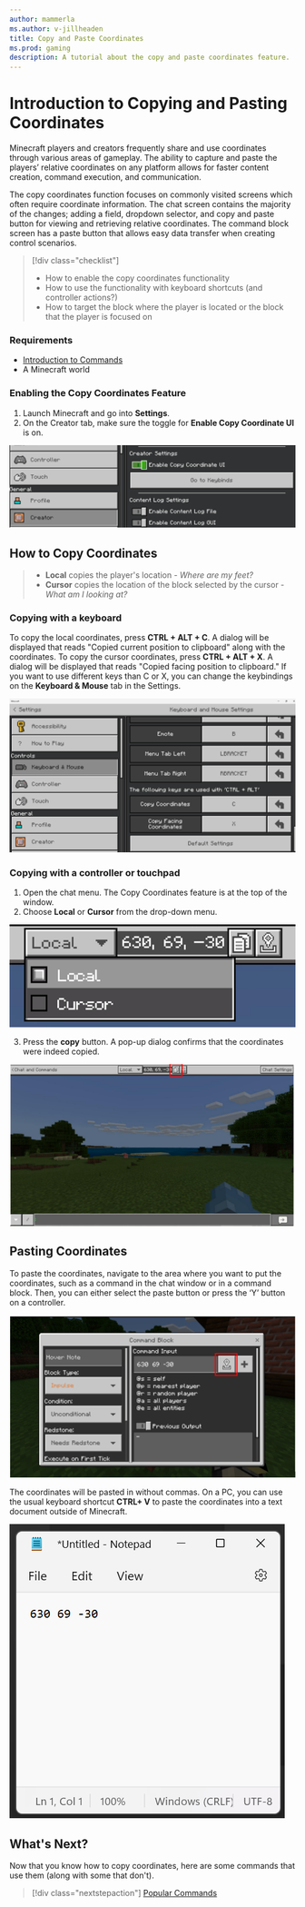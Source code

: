 ```yaml
---
author: mammerla
ms.author: v-jillheaden
title: Copy and Paste Coordinates
ms.prod: gaming
description: A tutorial about the copy and paste coordinates feature.
---
```

# Introduction to Copying and Pasting Coordinates

Minecraft players and creators frequently share and use coordinates through various areas of gameplay. The ability to capture and paste the players’ relative coordinates on any platform allows for faster content creation, command execution, and communication.

The copy coordinates function focuses on commonly visited screens which often require coordinate information. The chat screen contains the majority of the changes; adding a field, dropdown selector, and copy and paste button for viewing and retrieving relative coordinates. The command block screen has a paste button that allows easy data transfer when creating control scenarios.

> [!div class="checklist"]
>
>- How to enable the copy coordinates functionality
>- How to use the functionality with keyboard shortcuts (and controller actions?)
>- How to target the block where the player is located or the block that the player is focused on

### Requirements

- [Introduction to Commands](CommandsIntroduction.md)
- A Minecraft world

### Enabling the Copy Coordinates Feature

1. Launch Minecraft and go into **Settings**.
1. On the Creator tab, make sure the toggle for **Enable Copy Coordinate UI** is on.

![Image of the Creator tab of the Settings screen with Enable Copy Coordinate UI active](Media/CopyCoordinates/enable_copy_coords.png)

## How to Copy Coordinates

>- **Local** copies the player's location - *Where are my feet?*
>- **Cursor** copies the location of the block selected by the cursor - *What am I looking at?*

### Copying with a keyboard

To copy the local coordinates, press **CTRL + ALT + C**. A dialog will be displayed that reads "Copied current position to clipboard" along with the coordinates.
To copy the cursor coordinates, press **CTRL + ALT + X**. A dialog will be displayed that reads "Copied facing position to clipboard."
If you want to use different keys than C or X, you can change the keybindings on the **Keyboard & Mouse** tab in the Settings.

![Image of the Keyboard and Mouse tab of the Settings screen where keybindings can be changed](Media/CopyCoordinates/keybindings.png)

### Copying with a controller or touchpad

1. Open the chat menu. The Copy Coordinates feature is at the top of the window.
1. Choose **Local** or **Cursor** from the drop-down menu.

![Image of the Local or Cursor selection on the drop-down menu](Media/CopyCoordinates/local_cursor.png)

3. Press the **copy** button. A pop-up dialog confirms that the coordinates were indeed copied.

![Image with the copy button highlighted at the top of the chat screen](Media/CopyCoordinates/copy_button.png)

## Pasting Coordinates

To paste the coordinates, navigate to the area where you want to put the coordinates, such as a command in the chat window or in a command block. Then, you can either select the paste button or press the ‘Y’ button on a controller.

![Image with the paste button highlighted in a command block dialog](Media/CopyCoordinates/paste_command_block.png)

The coordinates will be pasted in without commas.
On a PC, you can use the usual keyboard shortcut **CTRL+ V** to paste the coordinates into a text document outside of Minecraft.

![Image of a page in the Notepad app with coordinates pasted into it](Media/CopyCoordinates/notepad.png)

## What's Next?

Now that you know how to copy coordinates, here are some commands that use them (along with some that don't).

> [!div class="nextstepaction"]
> [Popular Commands](CommandsPopularCommands.md)

